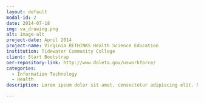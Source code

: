 ```yaml
---
layout: default
modal-id: 2
date: 2014-07-18
img: va_drawing.png
alt: image-alt
project-date: April 2014
project-name: Virginia RETHINKS Health Science Education
institution: Tidewater Community College
client: Start Bootstrap
oer-repository-link: http://www.doleta.gov/usworkforce/
categories:
  - Information Technology
  - Health
description: Lorem ipsum dolor sit amet, consectetur adipiscing elit. Nam facilisis lacus maximus diam finibus imperdiet. Duis nec dolor sit amet tellus ultricies porta. Cras mattis mauris molestie odio convallis, eu laoreet libero condimentum. Quisque porttitor sapien non bibendum aliquet. Fusce venenatis, tellus sed mattis vehicula, arcu lacus aliquet ante, a volutpat nunc tortor a massa. Ut nunc ligula, scelerisque nec eros at, ultrices suscipit augue.

---
```

